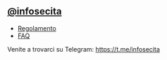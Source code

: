 ## [@infosecita](https://t.me/infosecita)
- [Regolamento](https://github.com/infosecita/documenti/blob/master/Regolamento.md)
- [FAQ](https://github.com/infosecita/documenti/blob/master/FAQ.md)

Venite a trovarci su Telegram: https://t.me/infosecita